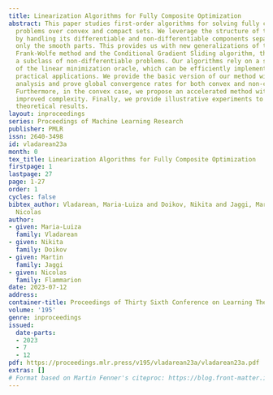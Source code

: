 ```yaml
---
title: Linearization Algorithms for Fully Composite Optimization
abstract: This paper studies first-order algorithms for solving fully composite optimization
  problems over convex and compact sets. We leverage the structure of the objective
  by handling its differentiable and non-differentiable components separately, linearizing
  only the smooth parts. This provides us with new generalizations of the classical
  Frank-Wolfe method and the Conditional Gradient Sliding algorithm, that cater to
  a subclass of non-differentiable problems. Our algorithms rely on a stronger version
  of the linear minimization oracle, which can be efficiently implemented in several
  practical applications. We provide the basic version of our method with an affine-invariant
  analysis and prove global convergence rates for both convex and non-convex objectives.
  Furthermore, in the convex case, we propose an accelerated method with correspondingly
  improved complexity. Finally, we provide illustrative experiments to support our
  theoretical results.
layout: inproceedings
series: Proceedings of Machine Learning Research
publisher: PMLR
issn: 2640-3498
id: vladarean23a
month: 0
tex_title: Linearization Algorithms for Fully Composite Optimization
firstpage: 1
lastpage: 27
page: 1-27
order: 1
cycles: false
bibtex_author: Vladarean, Maria-Luiza and Doikov, Nikita and Jaggi, Martin and Flammarion,
  Nicolas
author:
- given: Maria-Luiza
  family: Vladarean
- given: Nikita
  family: Doikov
- given: Martin
  family: Jaggi
- given: Nicolas
  family: Flammarion
date: 2023-07-12
address: 
container-title: Proceedings of Thirty Sixth Conference on Learning Theory
volume: '195'
genre: inproceedings
issued:
  date-parts:
  - 2023
  - 7
  - 12
pdf: https://proceedings.mlr.press/v195/vladarean23a/vladarean23a.pdf
extras: []
# Format based on Martin Fenner's citeproc: https://blog.front-matter.io/posts/citeproc-yaml-for-bibliographies/
---
```


